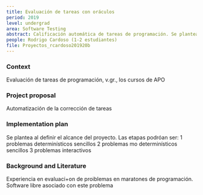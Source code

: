 ```yaml
---
title: Evaluación de tareas con oráculos
period: 2019
level: undergrad
area: Software Testing
abstract: Calificación automática de tareas de programación. Se plantean casos de prueba aleatoriamente generados. Se califica según los casos de prueba aprobados. Requiere conocimiento estadístico de los datos (para generar casos de prueba). La evaluación de resultados se hace contra un oráculo (un sw que se sabe correcto, como una solución oficial de la tarea).
people: Rodrigo Cardoso (1-2 estudiantes)
file: Proyectos_rcardoso201920b
---
```


### Context
Evaluación de tareas de programación, v.gr., los cursos de APO

### Project proposal
Automatización de la corrección de tareas 

### Implementation plan
Se plantea al definir el alcance del proyecto. Las etapas podróan ser:
1 problemas determinísticos sencillos 
2 problemas mo determinísticos sencillos
3 problemas interactivos  

### Background and Literature
Experiencia en evaluaci+on de proiblemas en maratones de programación.
Software libre asociado con este problema
